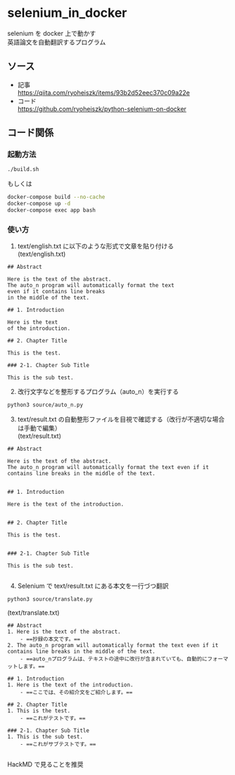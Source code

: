 # selenium_in_docker

selenium を docker 上で動かす  
英語論文を自動翻訳するプログラム

## ソース

- 記事  
  https://qiita.com/ryoheiszk/items/93b2d52eec370c09a22e
- コード  
  https://github.com/ryoheiszk/python-selenium-on-docker

## コード関係

### 起動方法

```bash
./build.sh
```

もしくは

```bash
docker-compose build --no-cache
docker-compose up -d
docker-compose exec app bash
```

### 使い方

1. text/english.txt に以下のような形式で文章を貼り付ける  
   (text/english.txt)

```
## Abstract

Here is the text of the abstract.
The auto_n program will automatically format the text
even if it contains line breaks
in the middle of the text.

## 1. Introduction

Here is the text
of the introduction.

## 2. Chapter Title

This is the test.

### 2-1. Chapter Sub Title

This is the sub test.
```

2. 改行文字などを整形するプログラム（auto_n）を実行する

```bash
python3 source/auto_n.py
```

3. text/result.txt の自動整形ファイルを目視で確認する（改行が不適切な場合は手動で編集）  
   (text/result.txt)

```
## Abstract

Here is the text of the abstract.
The auto_n program will automatically format the text even if it contains line breaks in the middle of the text.


## 1. Introduction

Here is the text of the introduction.


## 2. Chapter Title

This is the test.


### 2-1. Chapter Sub Title

This is the sub test.


```

4. Selenium で text/result.txt にある本文を一行づつ翻訳

```bash
python3 source/translate.py
```

(text/translate.txt)

```
## Abstract
1. Here is the text of the abstract.
	- ==抄録の本文です。==
2. The auto_n program will automatically format the text even if it contains line breaks in the middle of the text.
	- ==auto_nプログラムは、テキストの途中に改行が含まれていても、自動的にフォーマットします。==

## 1. Introduction
1. Here is the text of the introduction.
	- ==ここでは、その紹介文をご紹介します。==

## 2. Chapter Title
1. This is the test.
	- ==これがテストです。==

### 2-1. Chapter Sub Title
1. This is the sub test.
	- ==これがサブテストです。==


```

HackMD で見ることを推奨
